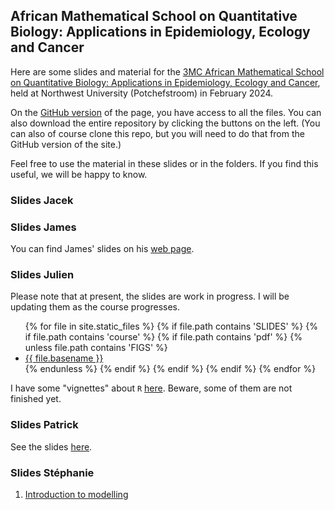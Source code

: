## African Mathematical School on Quantitative Biology: Applications in Epidemiology, Ecology and Cancer
 
Here are some slides and material for the [3MC African Mathematical School on Quantitative Biology: Applications in Epidemiology, Ecology and Cancer](https://natural-sciences.nwu.ac.za/paa/3MC-School-2024), held at Northwest University (Potchefstroom) in February 2024.

On the [GitHub version](https://github.com/julien-arino/3MC-2024-02-Potch/) of the page, you have access to all the files. You can also download the entire repository by clicking the buttons on the left. (You can also of course clone this repo, but you will need to do that from the GitHub version of the site.)

Feel free to use the material in these slides or in the folders. If you find this useful, we will be happy to know.

### Slides Jacek

### Slides James

You can find James' slides on his [web page](https://jameswatmough.github.io/teaching/).

### Slides Julien

Please note that at present, the slides are work in progress. I will be updating them as the course progresses.

<ul>
{% for file in site.static_files %}
  {% if file.path contains 'SLIDES' %}
    {% if file.path contains 'course' %}
      {% if file.path contains 'pdf' %}
        {% unless file.path contains 'FIGS' %}
          <li><a href="https://julien-arino.github.io/3MC-2024-02-Potch/SLIDES/{{ file.basename }}.pdf">{{ file.basename }}</a></li>
        {% endunless %}
      {% endif %}
    {% endif %}
  {% endif %}
{% endfor %}
</ul>

I have some "vignettes" about `R` [here](https://julien-arino.github.io/R-for-modellers/). Beware, some of them are not finished yet.

### Slides Patrick

See the slides [here](assets/pdf/3MC_school_2024_Patrick.pdf).

### Slides Stéphanie

1. [Introduction to modelling](assets/pdf/Portet_2024_1_2.pdf)

